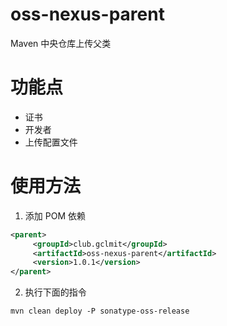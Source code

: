 # oss-nexus-parent
Maven 中央仓库上传父类

# 功能点

- 证书
- 开发者
- 上传配置文件

# 使用方法

1. 添加 POM 依赖

```xml
<parent>
     <groupId>club.gclmit</groupId>
     <artifactId>oss-nexus-parent</artifactId>
     <version>1.0.1</version>
</parent>
```

2. 执行下面的指令

```shell script
mvn clean deploy -P sonatype-oss-release
```